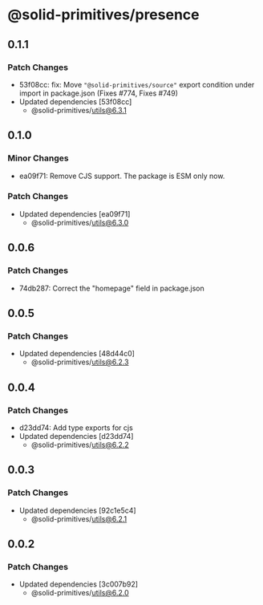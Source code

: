 # @solid-primitives/presence

## 0.1.1

### Patch Changes

- 53f08cc: fix: Move `"@solid-primitives/source"` export condition under import in package.json
  (Fixes #774, Fixes #749)
- Updated dependencies [53f08cc]
  - @solid-primitives/utils@6.3.1

## 0.1.0

### Minor Changes

- ea09f71: Remove CJS support. The package is ESM only now.

### Patch Changes

- Updated dependencies [ea09f71]
  - @solid-primitives/utils@6.3.0

## 0.0.6

### Patch Changes

- 74db287: Correct the "homepage" field in package.json

## 0.0.5

### Patch Changes

- Updated dependencies [48d44c0]
  - @solid-primitives/utils@6.2.3

## 0.0.4

### Patch Changes

- d23dd74: Add type exports for cjs
- Updated dependencies [d23dd74]
  - @solid-primitives/utils@6.2.2

## 0.0.3

### Patch Changes

- Updated dependencies [92c1e5c4]
  - @solid-primitives/utils@6.2.1

## 0.0.2

### Patch Changes

- Updated dependencies [3c007b92]
  - @solid-primitives/utils@6.2.0
